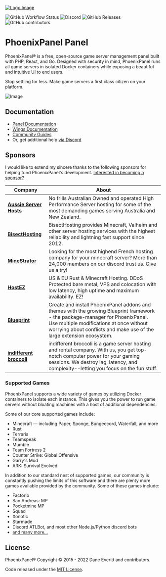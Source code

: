 [![Logo Image](https://cdn.phoenixpanel.io/logos/new/phoenixpanel_logo.png)](https://phoenixpanel.io)

![GitHub Workflow Status](https://img.shields.io/github/actions/workflow/status/phoenixpanel/panel/ci.yaml?label=Tests&style=for-the-badge&branch=1.0-develop)
![Discord](https://img.shields.io/discord/122900397965705216?label=Discord&logo=Discord&logoColor=white&style=for-the-badge)
![GitHub Releases](https://img.shields.io/github/downloads/phoenixpanel/panel/latest/total?style=for-the-badge)
![GitHub contributors](https://img.shields.io/github/contributors/phoenixpanel/panel?style=for-the-badge)

# PhoenixPanel Panel

PhoenixPanel® is a free, open-source game server management panel built with PHP, React, and Go. Designed with security
in mind, PhoenixPanel runs all game servers in isolated Docker containers while exposing a beautiful and intuitive
UI to end users.

Stop settling for less. Make game servers a first class citizen on your platform.

![Image](https://cdn.phoenixpanel.io/site-assets/phoenixpanel_v1_demo.gif)

## Documentation

* [Panel Documentation](https://phoenixpanel.io/panel/1.0/getting_started.html)
* [Wings Documentation](https://phoenixpanel.io/wings/1.0/installing.html)
* [Community Guides](https://phoenixpanel.io/community/about.html)
* Or, get additional help [via Discord](https://discord.gg/phoenixpanel)

## Sponsors

I would like to extend my sincere thanks to the following sponsors for helping fund PhoenixPanel's development.
[Interested in becoming a sponsor?](https://github.com/sponsors/matthewpi)

| Company                                                                           | About                                                                                                                                                                                                                                           |
|-----------------------------------------------------------------------------------|-------------------------------------------------------------------------------------------------------------------------------------------------------------------------------------------------------------------------------------------------|
| [**Aussie Server Hosts**](https://aussieserverhosts.com/)                         | No frills Australian Owned and operated High Performance Server hosting for some of the most demanding games serving Australia and New Zealand.                                                                                                 |
| [**BisectHosting**](https://www.bisecthosting.com/)                               | BisectHosting provides Minecraft, Valheim and other server hosting services with the highest reliability and lightning fast support since 2012.                                                                                                 |
| [**MineStrator**](https://minestrator.com/)                                       | Looking for the most highend French hosting company for your minecraft server? More than 24,000 members on our discord trust us. Give us a try!                                                                                                 |
| [**HostEZ**](https://hostez.io)                                                   | US & EU Rust & Minecraft Hosting. DDoS Protected bare metal, VPS and colocation with low latency, high uptime and maximum availability. EZ!                                                                                                     |
| [**Blueprint**](https://blueprint.zip/?utm_source=phoenixpanel&utm_medium=sponsor) | Create and install PhoenixPanel addons and themes with the growing Blueprint framework - the package-manager for PhoenixPanel. Use multiple modifications at once without worrying about conflicts and make use of the large extension ecosystem. |
| [**indifferent broccoli**](https://indifferentbroccoli.com/)                      | indifferent broccoli is a game server hosting and rental company. With us, you get top-notch computer power for your gaming sessions. We destroy lag, latency, and complexity--letting you focus on the fun stuff.                              |

### Supported Games

PhoenixPanel supports a wide variety of games by utilizing Docker containers to isolate each instance. This gives
you the power to run game servers without bloating machines with a host of additional dependencies.

Some of our core supported games include:

* Minecraft — including Paper, Sponge, Bungeecord, Waterfall, and more
* Rust
* Terraria
* Teamspeak
* Mumble
* Team Fortress 2
* Counter Strike: Global Offensive
* Garry's Mod
* ARK: Survival Evolved

In addition to our standard nest of supported games, our community is constantly pushing the limits of this software
and there are plenty more games available provided by the community. Some of these games include:

* Factorio
* San Andreas: MP
* Pocketmine MP
* Squad
* Xonotic
* Starmade
* Discord ATLBot, and most other Node.js/Python discord bots
* [and many more...](https://github.com/parkervcp/eggs)

## License

PhoenixPanel® Copyright © 2015 - 2022 Dane Everitt and contributors.

Code released under the [MIT License](./LICENSE.md).
